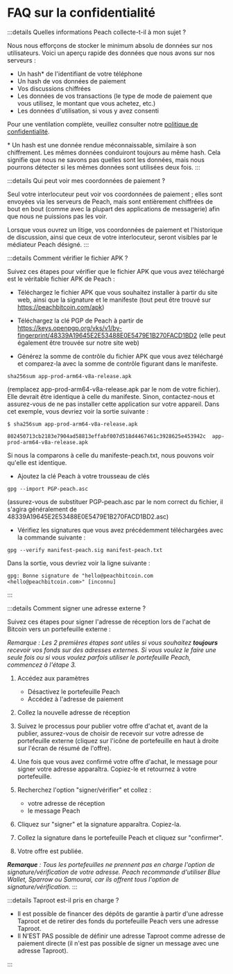 # FAQ sur la confidentialité

:::details Quelles informations Peach collecte-t-il à mon sujet ?

Nous nous efforçons de stocker le minimum absolu de données sur nos utilisateurs. Voici un aperçu rapide des données que nous avons sur nos serveurs :

- Un hash\* de l'identifiant de votre téléphone
- Un hash de vos données de paiement
- Vos discussions chiffrées
- Les données de vos transactions (le type de mode de paiement que vous utilisez, le montant que vous achetez, etc.)
- Les données d'utilisation, si vous y avez consenti

Pour une ventilation complète, veuillez consulter notre [politique de confidentialité](/privacy-policy/).

\* Un hash est une donnée rendue méconnaissable, similaire à son chiffrement. Les mêmes données conduiront toujours au même hash. Cela signifie que nous ne savons pas quelles sont les données, mais nous pourrons détecter si les mêmes données sont utilisées deux fois.
:::

<!--
:::details What info is sent when I share usage data?
Give a list
:::
-->

:::details Qui peut voir mes coordonnées de paiement ?

Seul votre interlocuteur peut voir vos coordonnées de paiement ; elles sont envoyées via les serveurs de Peach, mais sont entièrement chiffrées de bout en bout (comme avec la plupart des applications de messagerie) afin que nous ne puissions pas les voir.

Lorsque vous ouvrez un litige, vos coordonnées de paiement et l'historique de discussion, ainsi que ceux de votre interlocuteur, seront visibles par le médiateur Peach désigné.
:::

:::details Comment vérifier le fichier APK ?

Suivez ces étapes pour vérifier que le fichier APK que vous avez téléchargé est le véritable fichier APK de Peach :

- Téléchargez le fichier APK que vous souhaitez installer à partir du site web, ainsi que la signature et le manifeste (tout peut être trouvé sur https://peachbitcoin.com/apk)

- Téléchargez la clé PGP de Peach à partir de https://keys.openpgp.org/vks/v1/by-fingerprint/48339A19645E2E53488E0E5479E1B270FACD1BD2 (elle peut également être trouvée sur notre site web)

- Générez la somme de contrôle du fichier APK que vous avez téléchargé et comparez-la avec la somme de contrôle figurant dans le manifeste.
````
sha256sum app-prod-arm64-v8a-release.apk
````
(remplacez app-prod-arm64-v8a-release.apk par le nom de votre fichier). Elle devrait être identique à celle du manifeste. Sinon, contactez-nous et assurez-vous de ne pas installer cette application sur votre appareil. Dans cet exemple, vous devriez voir la sortie suivante :
```
$ sha256sum app-prod-arm64-v8a-release.apk

802450713cb2183e7904ad58813effabf007d518d4467461c3928625e453942c  app-prod-arm64-v8a-release.apk
```
Si nous la comparons à celle du manifeste-peach.txt, nous pouvons voir qu'elle est identique.

- Ajoutez la clé Peach à votre trousseau de clés
```
gpg --import PGP-peach.asc
```
(assurez-vous de substituer PGP-peach.asc par le nom correct du fichier, il s'agira généralement de 48339A19645E2E53488E0E5479E1B270FACD1BD2.asc)

- Vérifiez les signatures que vous avez précédemment téléchargées avec la commande suivante :
```
gpg --verify manifest-peach.sig manifest-peach.txt
``` 
Dans la sortie, vous devriez voir la ligne suivante :
```
gpg: Bonne signature de "hello@peachbitcoin.com <hello@peachbitcoin.com>" [inconnu]
```
:::

:::details Comment signer une adresse externe ?

Suivez ces étapes pour signer l'adresse de réception lors de l'achat de Bitcoin vers un portefeuille externe :

_Remarque : Les 2 premières étapes sont utiles si vous souhaitez **toujours** recevoir vos fonds sur des adresses externes. Si vous voulez le faire une seule fois ou si vous voulez parfois utiliser le portefeuille Peach, commencez à l'étape 3._

1. Accédez aux paramètres
   - Désactivez le portefeuille Peach
   - Accédez à l'adresse de paiement

2. Collez la nouvelle adresse de réception

3. Suivez le processus pour publier votre offre d'achat et, avant de la publier, assurez-vous de choisir de recevoir sur votre adresse de portefeuille externe (cliquez sur l'icône de portefeuille en haut à droite sur l'écran de résumé de l'offre).

4. Une fois que vous avez confirmé votre offre d'achat, le message pour signer votre adresse apparaîtra. Copiez-le et retournez à votre portefeuille.

5. Recherchez l'option "signer/vérifier" et collez :
   - votre adresse de réception
   - le message Peach

6. Cliquez sur "signer" et la signature apparaîtra. Copiez-la.

7. Collez la signature dans le portefeuille Peach et cliquez sur "confirmer".

8. Votre offre est publiée.

_**Remarque** : Tous les portefeuilles ne prennent pas en charge l'option de signature/vérification de votre adresse. Peach recommande d'utiliser Blue Wallet, Sparrow ou Samourai, car ils offrent tous l'option de signature/vérification._
:::

:::details Taproot est-il pris en charge ?

- Il est possible de financer des dépôts de garantie à partir d'une adresse Taproot et de retirer des fonds du portefeuille Peach vers une adresse Taproot.
- Il N'EST PAS possible de définir une adresse Taproot comme adresse de paiement directe (il n'est pas possible de signer un message avec une adresse Taproot).

:::